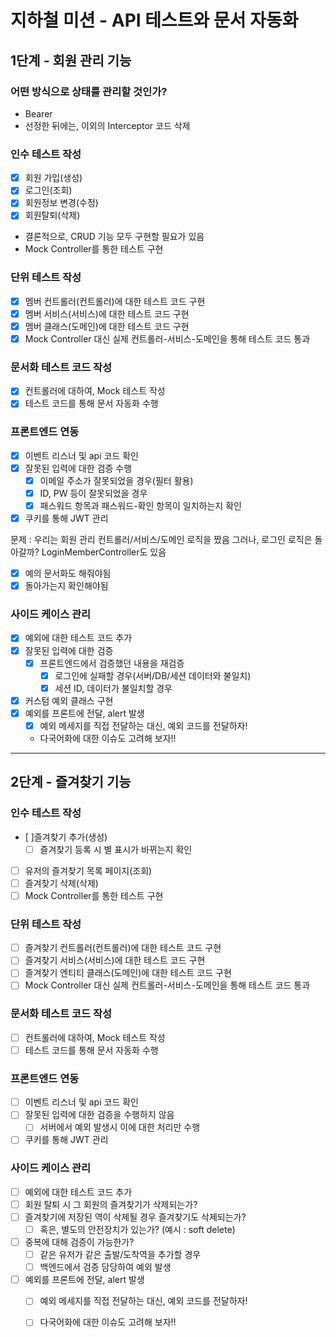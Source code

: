 # 지하철 미션 - API 테스트와 문서 자동화

## **1단계 - 회원 관리 기능**

### **어떤 방식으로 상태를 관리할 것인가?**

- Bearer
- 선정한 뒤에는, 이외의 Interceptor 코드 삭제

### **인수 테스트 작성**

- [x] 회원 가입(생성)
- [x] 로그인(조회)
- [x] 회원정보 변경(수정)
- [x] 회원탈퇴(삭제)
- 결론적으로, CRUD 기능 모두 구현할 필요가 있음
- Mock Controller를 통한 테스트 구현

### **단위 테스트 작성**

- [x] 멤버 컨트롤러(컨트롤러)에 대한 테스트 코드 구현
- [x] 멤버 서비스(서비스)에 대한 테스트 코드 구현
- [x] 멤버 클래스(도메인)에 대한 테스트 코드 구현
- [x] Mock Controller 대신 실제 컨트롤러-서비스-도메인을 통해 테스트 코드 통과

### **문서화 테스트 코드 작성**

- [x] 컨트롤러에 대하여, Mock 테스트 작성
- [x] 테스트 코드를 통해 문서 자동화 수행

### **프론트엔드 연동**

- [x] 이벤트 리스너 및 api 코드 확인
- [x] 잘못된 입력에 대한 검증 수행
    - [x] 이메일 주소가 잘못되었을 경우(필터 활용)
    - [x] ID, PW 등이 잘못되었을 경우
    - [x] 패스워드 항목과 패스워드-확인 항목이 일치하는지 확인
- [x] 쿠키를 통해 JWT 관리

문제 : 우리는 회원 관리 컨트롤러/서비스/도메인 로직을 짰음
그러나, 로그인 로직은 돌아갈까?
LoginMemberController도 있음
 - [x] 예의 문서화도 해줘야됨
 - [x] 돌아가는지 확인해야됨

### **사이드 케이스 관리**

- [x] 예외에 대한 테스트 코드 추가
- [x] 잘못된 입력에 대한 검증
    - [x] 프론트엔드에서 검증했던 내용을 재검증
        - [x] 로그인에 실패할 경우(서버/DB/세션 데이터와 불일치)
        - [x] 세션 ID, 데이터가 불일치할 경우

- [x] 커스텀 예외 클래스 구현
- [x] 예외를 프론트에 전달, alert 발생
    - [x] 예외 메세지를 직접 전달하는 대신, 예외 코드를 전달하자!
    - 다국어화에 대한 이슈도 고려해 보자!!

---

## **2단계 - 즐겨찾기 기능**

### **인수 테스트 작성**

- [ ]즐겨찾기 추가(생성)
    - [ ] 즐겨찾기 등록 시 별 표시가 바뀌는지 확인
- [ ] 유저의 즐겨찾기 목록 페이지(조회)
- [ ] 즐겨찾기 삭제(삭제)
- [ ] Mock Controller를 통한 테스트 구현

### **단위 테스트 작성**

- [ ] 즐겨찾기 컨트롤러(컨트롤러)에 대한 테스트 코드 구현
- [ ] 즐겨찾기 서비스(서비스)에 대한 테스트 코드 구현
- [ ] 즐겨찾기 엔티티 클래스(도메인)에 대한 테스트 코드 구현
- [ ] Mock Controller 대신 실제 컨트롤러-서비스-도메인을 통해 테스트 코드 통과

### **문서화 테스트 코드 작성**

- [ ] 컨트롤러에 대하여, Mock 테스트 작성
- [ ] 테스트 코드를 통해 문서 자동화 수행

### **프론트엔드 연동**

- [ ] 이벤트 리스너 및 api 코드 확인
- [ ] 잘못된 입력에 대한 검증을 수행하지 않음
    - [ ] 서버에서 예외 발생시 이에 대한 처리만 수행
- [ ] 쿠키를 통해 JWT 관리

### **사이드 케이스 관리**

- [ ] 예외에 대한 테스트 코드 추가
- [ ] 회원 탈퇴 시 그 회원의 즐겨찾기가 삭제되는가?
- [ ] 즐겨찾기에 저장된 역이 삭제될 경우 즐겨찾기도 삭제되는가?
    - [ ] 혹은, 별도의 안전장치가 있는가? (예시 : soft delete)
- [ ] 중복에 대해 검증이 가능한가?
    - [ ] 같은 유저가 같은 출발/도착역을 추가할 경우
    - [ ] 백엔드에서 검증 담당하여 예외 발생
- [ ] 예외를 프론트에 전달, alert 발생
    - [ ] 예외 메세지를 직접 전달하는 대신, 예외 코드를 전달하자!
    - [ ] 다국어화에 대한 이슈도 고려해 보자!!
   